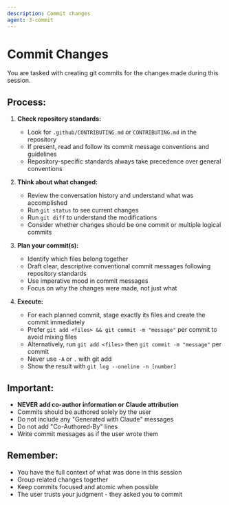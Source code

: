 ```yaml
---
description: Commit changes
agent: 3-commit
---
```


# Commit Changes

You are tasked with creating git commits for the changes made during this session.

## Process:

1. **Check repository standards:**
   - Look for `.github/CONTRIBUTING.md` or `CONTRIBUTING.md` in the repository
   - If present, read and follow its commit message conventions and guidelines
   - Repository-specific standards always take precedence over general conventions

2. **Think about what changed:**
   - Review the conversation history and understand what was accomplished
   - Run `git status` to see current changes
   - Run `git diff` to understand the modifications
   - Consider whether changes should be one commit or multiple logical commits

3. **Plan your commit(s):**
   - Identify which files belong together
   - Draft clear, descriptive conventional commit messages following repository standards
   - Use imperative mood in commit messages
   - Focus on why the changes were made, not just what

4. **Execute:**
   - For each planned commit, stage exactly its files and create the commit immediately
   - Prefer `git add <files> && git commit -m "message"` per commit to avoid mixing files
   - Alternatively, run `git add <files>` then `git commit -m "message"` per commit
   - Never use `-A` or `.` with git add
   - Show the result with `git log --oneline -n [number]`

## Important:
- **NEVER add co-author information or Claude attribution**
- Commits should be authored solely by the user
- Do not include any "Generated with Claude" messages
- Do not add "Co-Authored-By" lines
- Write commit messages as if the user wrote them

## Remember:
- You have the full context of what was done in this session
- Group related changes together
- Keep commits focused and atomic when possible
- The user trusts your judgment - they asked you to commit